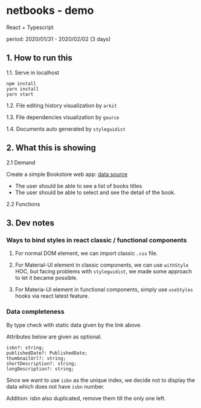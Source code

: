 # netbooks - demo

React + Typescript

period: 2020/01/31 - 2020/02/02 (3 days)  

## 1. How to run this  

1.1. Serve in localhost  

```shell
npm install
yarn install
yarn start
```

1.2. File editing history visualization by `arkit`  

1.3. File dependencies visualization by `gource`  

1.4. Documents auto generated by `styleguidist`  

## 2. What this is showing  

2.1 Demand  

Create a simple Bookstore web app: [data source](https://raw.githubusercontent.com/bvaughn/infinite-list-reflow-examples/master/books.json)  

- The user should be able to see a list of books titles  
- The user should be able to select and see the detail of the book.  

2.2 Functions  

## 3. Dev notes  

### Ways to bind styles in react classic / functional components  

1. For normal DOM element, we can import classic `.css` file.  

2. For Material-UI element in classic components, we can use `withStyle` HOC, but facing problems with `styleguidist`, we made some approach to let it became possible.  

3. For Materia-UI element in functional components, simply use `useStyles` hooks via react latest feature.  

### Data completeness  

By type check with static data given by the link above.  

Attributes below are given as optional.  

```tsx
isbn?: string;
publishedDate?: PublishedDate;
thumbnailUrl?: string;
shortDescription?: string;
longDescription?: string;
```

Since we want to use `isbn` as the unique index, we decide not to display the data which does not have `isbn` number.  

Addition: isbn also duplicated, remove them till the only one left.  
